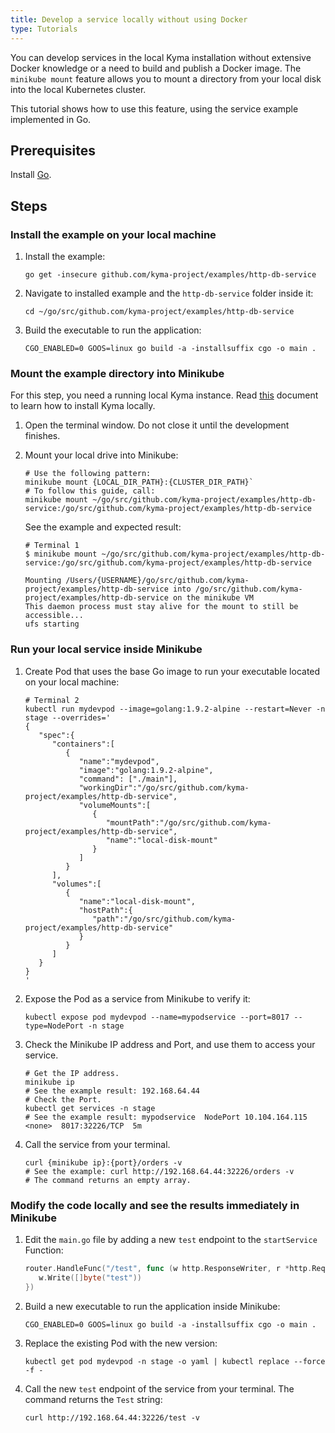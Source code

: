 ```yaml
---
title: Develop a service locally without using Docker
type: Tutorials
---
```


You can develop services in the local Kyma installation without extensive Docker knowledge or a need to build and publish a Docker image. The `minikube mount` feature allows you to mount a directory from your local disk into the local Kubernetes cluster.

This tutorial shows how to use this feature, using the service example implemented in Go.

## Prerequisites

Install [Go](https://golang.org/dl/).

## Steps

### Install the example on your local machine

1. Install the example:

   ```shell
   go get -insecure github.com/kyma-project/examples/http-db-service
   ```

2. Navigate to installed example and the `http-db-service` folder inside it:

   ```shell
   cd ~/go/src/github.com/kyma-project/examples/http-db-service
   ```

3. Build the executable to run the application:

   ```shell
   CGO_ENABLED=0 GOOS=linux go build -a -installsuffix cgo -o main .
   ```

### Mount the example directory into Minikube

For this step, you need a running local Kyma instance. Read [this](#installation-install-kyma-locally-from-the-release) document to learn how to install Kyma locally.

1. Open the terminal window. Do not close it until the development finishes.
2. Mount your local drive into Minikube:

   ```shell
   # Use the following pattern:
   minikube mount {LOCAL_DIR_PATH}:{CLUSTER_DIR_PATH}`
   # To follow this guide, call:
   minikube mount ~/go/src/github.com/kyma-project/examples/http-db-service:/go/src/github.com/kyma-project/examples/http-db-service
   ```

   See the example and expected result:

   ```shell
   # Terminal 1
   $ minikube mount ~/go/src/github.com/kyma-project/examples/http-db-service:/go/src/github.com/kyma-project/examples/http-db-service

   Mounting /Users/{USERNAME}/go/src/github.com/kyma-project/examples/http-db-service into /go/src/github.com/kyma-project/examples/http-db-service on the minikube VM
   This daemon process must stay alive for the mount to still be accessible...
   ufs starting
   ```

### Run your local service inside Minikube

1. Create Pod that uses the base Go image to run your executable located on your local machine:

   ```shell
   # Terminal 2
   kubectl run mydevpod --image=golang:1.9.2-alpine --restart=Never -n stage --overrides='
   {
      "spec":{
         "containers":[
            {
               "name":"mydevpod",
               "image":"golang:1.9.2-alpine",
               "command": ["./main"],
               "workingDir":"/go/src/github.com/kyma-project/examples/http-db-service",
               "volumeMounts":[
                  {
                     "mountPath":"/go/src/github.com/kyma-project/examples/http-db-service",
                     "name":"local-disk-mount"
                  }
               ]
            }
         ],
         "volumes":[
            {
               "name":"local-disk-mount",
               "hostPath":{
                  "path":"/go/src/github.com/kyma-project/examples/http-db-service"
               }
            }
         ]
      }
   }
   '
   ```

2. Expose the Pod as a service from Minikube to verify it:

   ```shell
   kubectl expose pod mydevpod --name=mypodservice --port=8017 --type=NodePort -n stage
   ```

3. Check the Minikube IP address and Port, and use them to access your service.

   ```shell
   # Get the IP address.
   minikube ip
   # See the example result: 192.168.64.44
   # Check the Port.
   kubectl get services -n stage
   # See the example result: mypodservice  NodePort 10.104.164.115  <none>  8017:32226/TCP  5m
   ```

4. Call the service from your terminal.

   ```shell
   curl {minikube ip}:{port}/orders -v
   # See the example: curl http://192.168.64.44:32226/orders -v
   # The command returns an empty array.
   ```

### Modify the code locally and see the results immediately in Minikube

1. Edit the `main.go` file by adding a new `test` endpoint to the `startService` Function:

   ```go
   router.HandleFunc("/test", func (w http.ResponseWriter, r *http.Request) {
      w.Write([]byte("test"))
   })
   ```

2. Build a new executable to run the application inside Minikube:

   ```shell
   CGO_ENABLED=0 GOOS=linux go build -a -installsuffix cgo -o main .
   ```

3. Replace the existing Pod with the new version:

   ```shell
   kubectl get pod mydevpod -n stage -o yaml | kubectl replace --force -f -
   ```

4. Call the new `test` endpoint of the service from your terminal. The command returns the `Test` string:

   ```shell
   curl http://192.168.64.44:32226/test -v
   ```
